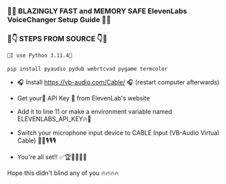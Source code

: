 ### 🚀🌟 BLAZINGLY FAST and MEMORY SAFE ElevenLabs VoiceChanger Setup Guide 🌟🚀 


### 🐍👇 STEPS FROM SOURCE 👇🐍
 ```🐍I use Python 3.11.4🐍``` <br></br>
 ```pip install pyaudio pydub webrtcvad pygame termcolor ```

 - 🎧 Install https://vb-audio.com/Cable/ 🎧 (restart computer afterwards)

 - Get your🔑 API Key 🔑 from ElevenLab's website

 - Add it to line 11 or make a environment variable named ELEVENLABS_API_KEY🔥🔑

 - Switch your microphone input device to CABLE Input (VB-Audio Virtual Cable) 🎤🎤🎙️🎙️🎙️

 - You're all set!! ✅🏆🎉🤑🤑🤑




Hope this didn't blind any of you 🔥🔥🔥🔥
